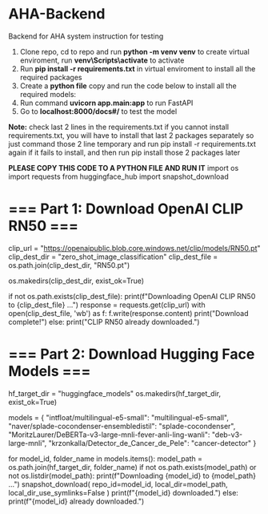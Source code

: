 # AHA-Backend
Backend for AHA system instruction for testing
1. Clone repo, cd to repo and run **python -m venv venv** to create virtual enviroment, run **venv\Scripts\activate** to activate
2. Run **pip install -r requirements.txt** in virtual enviroment to install all the required packages 
3. Create a **python file** copy and run the code below to install all the required models:
4. Run command **uvicorn app.main:app** to run FastAPI
5. Go to **localhost:8000/docs#/** to test the model

**Note:** check last 2 lines in the requirements.txt if you cannot install requirements.txt, you will have to install that last 2 packages separately so just command those 2 line temporary and run pip install -r requirements.txt again if it fails to install, and then run pip install those 2 packages later

**PLEASE COPY THIS CODE TO A PYTHON FILE AND RUN IT**
import os
import requests
from huggingface_hub import snapshot_download

# === Part 1: Download OpenAI CLIP RN50 ===
clip_url = "https://openaipublic.blob.core.windows.net/clip/models/RN50.pt"
clip_dest_dir = "zero_shot_image_classification"
clip_dest_file = os.path.join(clip_dest_dir, "RN50.pt")

os.makedirs(clip_dest_dir, exist_ok=True)

if not os.path.exists(clip_dest_file):
    print(f"Downloading OpenAI CLIP RN50 to {clip_dest_file} ...")
    response = requests.get(clip_url)
    with open(clip_dest_file, 'wb') as f:
        f.write(response.content)
    print("Download complete!")
else:
    print("CLIP RN50 already downloaded.")

# === Part 2: Download Hugging Face Models ===
hf_target_dir = "huggingface_models"
os.makedirs(hf_target_dir, exist_ok=True)

models = {
    "intfloat/multilingual-e5-small": "multilingual-e5-small",
    "naver/splade-cocondenser-ensembledistil": "splade-cocondenser",
    "MoritzLaurer/DeBERTa-v3-large-mnli-fever-anli-ling-wanli": "deb-v3-large-mnli",
    "krzonkalla/Detector_de_Cancer_de_Pele": "cancer-detector"
}

for model_id, folder_name in models.items():
    model_path = os.path.join(hf_target_dir, folder_name)
    if not os.path.exists(model_path) or not os.listdir(model_path):
        print(f"Downloading {model_id} to {model_path} ...")
        snapshot_download(
            repo_id=model_id,
            local_dir=model_path,
            local_dir_use_symlinks=False
        )
        print(f"{model_id} downloaded.")
    else:
        print(f"{model_id} already downloaded.")

